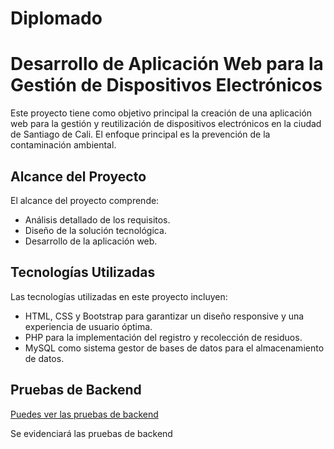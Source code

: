 # Diplomado
# Desarrollo de Aplicación Web para la Gestión de Dispositivos Electrónicos

Este proyecto tiene como objetivo principal la creación de una aplicación web para la gestión y reutilización de dispositivos electrónicos en la ciudad de Santiago de Cali. El enfoque principal es la prevención de la contaminación ambiental.

## Alcance del Proyecto

El alcance del proyecto comprende:

- Análisis detallado de los requisitos.
- Diseño de la solución tecnológica.
- Desarrollo de la aplicación web.

## Tecnologías Utilizadas

Las tecnologías utilizadas en este proyecto incluyen:

- HTML, CSS y Bootstrap para garantizar un diseño responsive y una experiencia de usuario óptima.
- PHP para la implementación del registro y recolección de residuos.
- MySQL como sistema gestor de bases de datos para el almacenamiento de datos.

## Pruebas de Backend

[Puedes ver las pruebas de backend](https://laiberocol-my.sharepoint.com/personal/mrivasba_ibero_edu_co/_layouts/15/stream.aspx?id=%2Fpersonal%2Fmrivasba%5Fibero%5Fedu%5Fco%2FDocuments%2Fpruebas%2Emp4&referrer=OneDriveForBusiness&referrerScenario=OpenFile)

Se evidenciará las pruebas de backend




